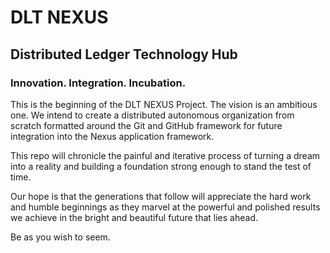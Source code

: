 # DLT NEXUS

## Distributed Ledger Technology Hub
### Innovation. Integration. Incubation.

This is the beginning of the DLT NEXUS Project. The vision is an ambitious one. We intend to create a distributed autonomous organization from scratch formatted around the Git and GitHub framework for future integration into the Nexus application framework.

This repo will chronicle the painful and iterative process of turning a dream into a reality and building a foundation strong enough to stand the test of time. 

Our hope is that the generations that follow will appreciate the hard work and humble beginnings as they marvel at the powerful and polished results we achieve in the bright and beautiful future that lies ahead.

Be as you wish to seem.

